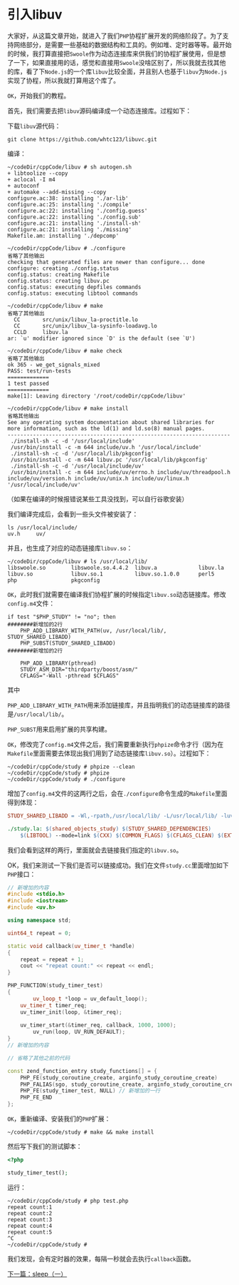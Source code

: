 # 引入libuv

大家好，从这篇文章开始，就进入了我们`PHP`协程扩展开发的网络阶段了。为了支持网络部分，是需要一些基础的数据结构和工具的。例如堆、定时器等等。最开始的时候，我打算直接把`Swoole`作为动态连接库来供我们的协程扩展使用，但是想了一下，如果直接用的话，感觉和直接用`Swoole`没啥区别了，所以我就去找其他的库，看了下`Node.js`的一个库`libuv`比较全面，并且别人也基于`libuv`为`Node.js`实现了协程，所以我就打算用这个库了。

`OK`，开始我们的教程。

首先，我们需要去把`libuv`源码编译成一个动态连接库。过程如下：

下载`libuv`源代码：

```shell
git clone https://github.com/whtc123/libuvc.git
```

编译：

```shell
~/codeDir/cppCode/libuv # sh autogen.sh
+ libtoolize --copy
+ aclocal -I m4
+ autoconf
+ automake --add-missing --copy
configure.ac:38: installing './ar-lib'
configure.ac:25: installing './compile'
configure.ac:22: installing './config.guess'
configure.ac:22: installing './config.sub'
configure.ac:21: installing './install-sh'
configure.ac:21: installing './missing'
Makefile.am: installing './depcomp'

~/codeDir/cppCode/libuv # ./configure
省略了其他输出
checking that generated files are newer than configure... done
configure: creating ./config.status
config.status: creating Makefile
config.status: creating libuv.pc
config.status: executing depfiles commands
config.status: executing libtool commands

~/codeDir/cppCode/libuv # make
省略了其他输出
  CC       src/unix/libuv_la-proctitle.lo
  CC       src/unix/libuv_la-sysinfo-loadavg.lo
  CCLD     libuv.la
ar: `u' modifier ignored since `D' is the default (see `U')

~/codeDir/cppCode/libuv # make check
省略了其他输出
ok 365 - we_get_signals_mixed
PASS: test/run-tests
=============
1 test passed
=============
make[1]: Leaving directory '/root/codeDir/cppCode/libuv'

~/codeDir/cppCode/libuv # make install
省略其他输出
See any operating system documentation about shared libraries for
more information, such as the ld(1) and ld.so(8) manual pages.
----------------------------------------------------------------------
 ./install-sh -c -d '/usr/local/include'
 /usr/bin/install -c -m 644 include/uv.h '/usr/local/include'
 ./install-sh -c -d '/usr/local/lib/pkgconfig'
 /usr/bin/install -c -m 644 libuv.pc '/usr/local/lib/pkgconfig'
 ./install-sh -c -d '/usr/local/include/uv'
 /usr/bin/install -c -m 644 include/uv/errno.h include/uv/threadpool.h include/uv/version.h include/uv/unix.h include/uv/linux.h '/usr/local/include/uv'
```

（如果在编译的时候报错说某些工具没找到，可以自行谷歌安装）

我们编译完成后，会看到一些头文件被安装了：

```shell
ls /usr/local/include/
uv.h     uv/
```

并且，也生成了对应的动态链接库`libuv.so`：

```shell
~/codeDir/cppCode/libuv # ls /usr/local/lib/
libswoole.so        libswoole.so.4.4.2  libuv.a             libuv.la            libuv.so            libuv.so.1          libuv.so.1.0.0      perl5               php                 pkgconfig
```

`OK`，此时我们就需要在编译我们协程扩展的时候指定`libuv.so`动态链接库。修改`config.m4`文件：

```shell
if test "$PHP_STUDY" != "no"; then
########新增加的2行
    PHP_ADD_LIBRARY_WITH_PATH(uv, /usr/local/lib/, STUDY_SHARED_LIBADD)
    PHP_SUBST(STUDY_SHARED_LIBADD)
########新增加的2行

    PHP_ADD_LIBRARY(pthread)
    STUDY_ASM_DIR="thirdparty/boost/asm/"
    CFLAGS="-Wall -pthread $CFLAGS"
```

其中

`PHP_ADD_LIBRARY_WITH_PATH`用来添加链接库，并且指明我们的动态链接库的路径是`/usr/local/lib/`。

`PHP_SUBST`用来启用扩展的共享构建。

`OK`，修改完了`config.m4`文件之后，我们需要重新执行`phpize`命令才行（因为在`Makefile`里面需要去体现出我们用到了动态链接库`libuv.so`）。过程如下：

```shell
~/codeDir/cppCode/study # phpize --clean
~/codeDir/cppCode/study # phpize 
~/codeDir/cppCode/study # ./configure
```

增加了`config.m4`文件的这两行之后，会在`./configure`命令生成的`Makefile`里面得到体现：

```makefile
STUDY_SHARED_LIBADD = -Wl,-rpath,/usr/local/lib/ -L/usr/local/lib/ -luv

./study.la: $(shared_objects_study) $(STUDY_SHARED_DEPENDENCIES)
	$(LIBTOOL) --mode=link $(CXX) $(COMMON_FLAGS) $(CFLAGS_CLEAN) $(EXTRA_CFLAGS) $(LDFLAGS)  -o $@ -export-dynamic -avoid-version -prefer-pic -module -rpath $(phplibdir) $(EXTRA_LDFLAGS) $(shared_objects_study) $(STUDY_SHARED_LIBADD)
```

我们会看到这样的两行，里面就会去链接我们指定的`libuv.so`。

OK，我们来测试一下我们是否可以链接成功。我们在文件`study.cc`里面增加如下`PHP`接口：

```c++
// 新增加的内容
#include <stdio.h>
#include <iostream>
#include <uv.h>

using namespace std;

uint64_t repeat = 0;

static void callback(uv_timer_t *handle)
{
    repeat = repeat + 1;
    cout << "repeat count:" << repeat << endl;
}

PHP_FUNCTION(study_timer_test)
{
		uv_loop_t *loop = uv_default_loop();
    uv_timer_t timer_req;
    uv_timer_init(loop, &timer_req);
    
    uv_timer_start(&timer_req, callback, 1000, 1000);
		uv_run(loop, UV_RUN_DEFAULT);
}
// 新增加的内容

// 省略了其他之前的代码

const zend_function_entry study_functions[] = {
	PHP_FE(study_coroutine_create, arginfo_study_coroutine_create)
	PHP_FALIAS(sgo, study_coroutine_create, arginfo_study_coroutine_create)
	PHP_FE(study_timer_test, NULL) // 新增加的一行
	PHP_FE_END
};
```

`OK`，重新编译、安装我们的`PHP`扩展：

```shell
~/codeDir/cppCode/study # make && make install
```

然后写下我们的测试脚本：

```php
<?php

study_timer_test();
```

运行：

```shell
~/codeDir/cppCode/study # php test.php 
repeat count:1
repeat count:2
repeat count:3
repeat count:4
repeat count:5
^C
~/codeDir/cppCode/study # 
```

我们发现，会有定时器的效果，每隔一秒就会去执行`callback`函数。

[下一篇：sleep（一）](./《PHP扩展开发》-协程-sleep（一）.md)